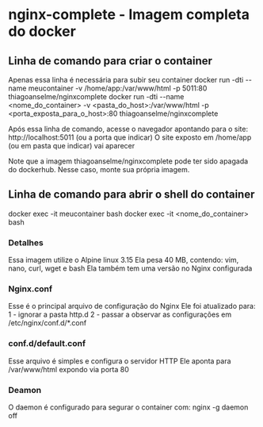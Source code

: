 # nginx-complete - Imagem completa do docker

## Linha de comando para criar o container
Apenas essa linha é necessária para subir seu container
docker run -dti --name meucontainer -v /home/app:/var/www/html -p 5011:80 thiagoanselme/nginxcomplete
docker run -dti --name <nome_do_container> -v <pasta_do_host>:/var/www/html -p <porta_exposta_para_o_host>:80 thiagoanselme/nginxcomplete

Após essa linha de comando, acesse o navegador apontando para o site: http://localhost:5011 (ou a porta que indicar)
O site exposto em /home/app (ou em pasta que indicar) vai aparecer

Note que a imagem thiagoanselme/nginxcomplete pode ter sido apagada do dockerhub. Nesse caso, monte sua própria imagem.

## Linha de comando para abrir o shell do container
docker exec -it meucontainer bash
docker exec -it <nome_do_container> bash

### Detalhes
Essa imagem utilize o Alpine linux 3.15
Ela pesa 40 MB, contendo: vim, nano, curl, wget e bash
Ela também tem uma versão no Nginx configurada

### Nginx.conf
Esse é o principal arquivo de configuração do Nginx
Ele foi atualizado para:
1 - ignorar a pasta http.d
2 - passar a observar as configurações em /etc/nginx/conf.d/*.conf

### conf.d/default.conf
Esse arquivo é simples e configura o servidor HTTP
Ele aponta para /var/www/html expondo via porta 80

### Deamon
O daemon é configurado para segurar o container com: 
nginx -g daemon off
